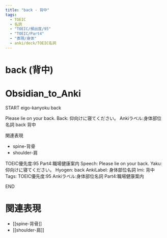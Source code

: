 ```yaml
---
title: "back - 背中"
tags:
  - TOEIC
  - 名詞
  - "TOEIC/頻出度/95"
  - "TOEIC/Part4"
  - "表現/身体"
  - anki/deck/TOEIC名詞
---
```


# back (背中)

# Obsidian_to_Anki
START
eigo-kanyoku
back

Please lie on your back.
Back:
仰向けに寝てください。
Ankiラベル:身体部位名詞
back
背中

関連表現
- spine-背骨
- shoulder-肩

TOEIC優先度:95
Part4:職場健康案内
Speech: Please lie on your back.
Yaku: 仰向けに寝てください。
Hyogen: back
AnkiLabel: 身体部位名詞
Imi: 背中
Tags: TOEIC優先度:95 Ankiラベル:身体部位名詞 Part4:職場健康案内
<!--ID: 1751043183022-->
END

# 関連表現
- [[spine-背骨]]
- [[shoulder-肩]]

